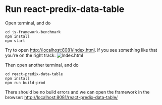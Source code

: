 # Run react-predix-data-table
Open terminal, and do
```
cd js-framework-benchmark
npm install
npm start
```
Try to open [http://localhost:8081/index.html](http://localhost:8081/index.html). If you see something like that you're on the right track:
![Index.html](images/index.png?raw=true "Index.html")

Then open another terminal, and do
```
cd react-predix-data-table
npm install
npm run build-prod
```

There should be no build errors and we can open the framework in the browser:
[http://localhost:8081/react-predix-data-table/](http://localhost:8081/react-predix-data-table/)